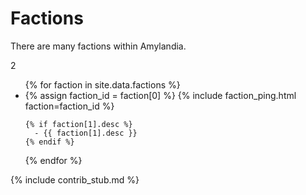 # Factions

There are many factions within Amylandia.

2

<ul>
{% for faction in site.data.factions %}
  <li>
    {% assign faction_id = faction[0] %}
    {% include faction_ping.html faction=faction_id %}

    {% if faction[1].desc %}
      - {{ faction[1].desc }}
    {% endif %}
  </li>
{% endfor %}
</ul>

{% include contrib_stub.md %}
